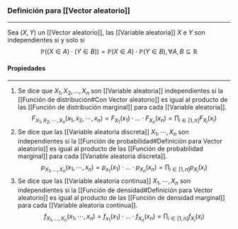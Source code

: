 ### Definición para [[Vector aleatorio]]
---
Sea $(X, Y)$ un [[Vector aleatorio]], las [[Variable aleatoria]] $X$ e $Y$ son independientes si y solo si 
$$ \mathbb{P}((X \in A) \cdot (Y \in B)) = \mathbb{P}(X \in A) \cdot \mathbb{P}(Y \in B), \forall A, B \subseteq \mathbb{R} $$

#### Propiedades
---
1) Se dice que $X_1, X_2, ... , X_n$ son [[Variable aleatoria]] independientes si la [[Función de distribución#Con Vector aleatorio]] es igual al producto de las [[Función de distribución marginal]] para cada [[Variable aleatoria]]. $$ F_{X_1, X_2, \cdots, X_n}(x_1, x_2, \cdots, x_n) = F_{X_1}(x_1) \cdot ... \cdot F_{X_n}(x_n) = \prod_{i \in [1, n]} F_{X_i}(x_i) $$
2) Se dice que las [[Variable aleatoria discreta]] $X_1, \cdots, X_n$ son independientes si la [[Función de probabilidad#Definición para Vector aleatorio]] es igual al producto de las [[Función de probabilidad marginal]] para cada [[Variable aleatoria discreta]]. $$ p_{X_1, \dots, X_n}(x_1, \cdots, x_n) = p_{x_1}(x_1) \cdot ... \cdot p_{X_n}(x_n) = \prod_{i \in [1, n]} p_{X_i}(x_i) $$
3) Se dice que las [[Variable aleatoria continua]] $X_1, \cdots, X_n$ son independientes si la [[Función de densidad#Definición para Vector aleatorio]] es igual al producto de las [[Función de densidad marginal]] para cada [[Variable aleatoria continua]]. $$  f_{X_1, \dots, X_n}(x_1, \cdots, x_n) = f_{x_1}(x_1) \cdot ... \cdot f_{X_n}(x_n) = \prod_{i \in [1, n]} f_{X_i}(x_i)  $$
